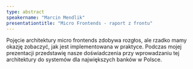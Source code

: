 ```yaml
---
type: abstract
speakername: "Marcin Mendlik"
presentationtitle: "Micro Frontends - raport z frontu"
---
```

Pojęcie architektury micro frontends zdobywa rozgłos, ale rzadko mamy okazję zobaczyć, jak jest implementowana w praktyce. Podczas mojej prezentacji przedstawię nasze doświadczenia przy wprowadzaniu tej architektury do systemów dla największych banków w Polsce.
